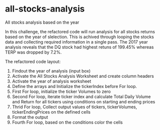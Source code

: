 # all-stocks-analysis

All stocks analysis based on the year

In this challenge, the refactored code will run analysis for all stocks returns based on the year of slelection. This is achived through looping the stocks data and collecting required information in a single pass. The 2017 year analysis reveals that the DQ stock had highest retuns of  199.45% whereas TERP was dropped by 7.2%.

The refactored code layout:
1. Findout the year of analysis (input box)
2. Activate the All Stocks Analysis Worksheet and create column headers
4. Activate the year of analysis worksheet 
5. Define the arrays and Initialize the tickerIndex before For loop.
6. First For loop, initialize the ticker Volumes to zero
7. Second For loop, iterate ticker index and calculate Total Daily Volume and Return for all tickers using conditions on starting and ending prices
8. Thrid For loop, Collect output values of tickers, tickerVolumes, tickerEndingPrices on the defined cells
9. Format the output
10. Fourth For loop, based on the conditions color the cells
